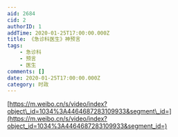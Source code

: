 ```yaml
---
aid: 2684
cid: 2
authorID: 1
addTime: 2020-01-25T17:00:00.000Z
title: 《急诊科医生》神预言
tags:
    - 急诊科
    - 预言
    - 医生
comments: []
date: 2020-01-25T17:00:00.000Z
category: 时政
---
```


[https://m.weibo.cn/s/video/index?object\_id=1034%3A4464687283109933&segment\_id=](https://m.weibo.cn/s/video/index?object_id=1034%3A4464687283109933&segment_id=)
